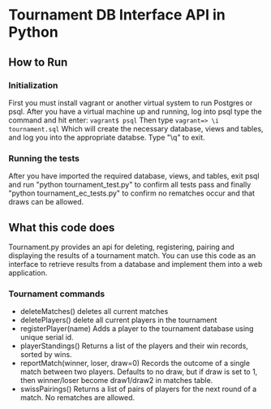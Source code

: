 # Tournament DB Interface API in Python
## How to Run

### Initialization
First you must install vagrant or another virtual system to run Postgres or psql.
After you have a virtual machine up and running, log into psql 
type the command and hit enter:
	```vagrant$ psql```
Then type
	```vagrant=> \i tournament.sql```
Which will create the necessary database, views and tables, and log you into the appropriate databse. Type "\q" to exit.

### Running the tests
After you have imported the required database, views, and tables, exit psql and run "python tournament_test.py" to confirm all tests pass and finally "python tournament_ec_tests.py" to confirm no rematches occur and that draws can be allowed.

## What this code does
Tournament.py provides an api for deleting, registering, pairing and displaying the results of a tournament match. You can use this code as an interface to retrieve results from a database and implement them into a web application.

### Tournament commands
* deleteMatches() deletes all current matches
* deletePlayers() delete all current players in the tournament
* registerPlayer(name) Adds a player to the tournament database using unique serial id.
* playerStandings() Returns a list of the players and their win records, sorted by wins.
* reportMatch(winner, loser, draw=0) Records the outcome of a single match between two players. Defaults to no draw, but if draw is set to 1, then winner/loser become draw1/draw2 in matches table.
* swissPairings() Returns a list of pairs of players for the next round of a match. No rematches are allowed.

